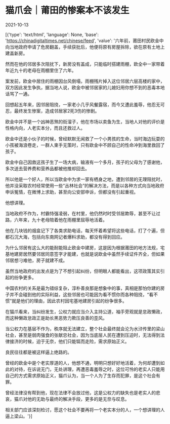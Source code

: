 # 猫爪会｜莆田的惨案本不该发生

2021-10-13

[{'type': 'text/html', 'language': None, 'base': 'https://chinadigitaltimes.net/chinese/feed', 'value': '六年前，莆田村民欧金中向当地政府申请了危房翻盖，手续获批后，他便将原有房屋拆除，欲在原有土地上建盖新房。

然而在他的邻居多次阻扰下，新房没有盖成，只能临时搭建雨棚，欧全中一家带着年近九十的老母在雨棚里住了六年。

案发前，欧金中居住的雨棚因台风倒塌，雨棚残片掉入这位邻居六层高楼的家中，双方因此发生争执，据当地人说，欧金中被邻居家的儿媳妇用你想不到的恶毒本地话骂了一通。

回想起五年来，因邻居阻挠，一家老小几乎风餐露宿，而今又遭此羞辱，他忍无可忍，最终发生惨案，造成邻居家2死3伤的惨剧。

欧金中并不是一个凶神恶煞的街溜子，他在市场以卖鱼为生，当地人对他的评价是性格内向，人老实本分，而且还救过人。

欧金中还是小伙子的时候，曾经默默无闻救了一个小男孩的生命，当时海边玩耍的小孩被海浪卷走，一群人束手无策时，只有欧金中不顾自己的性命冲到海里救回了孩子。

欧金中自己因救这孩子生了一场大病，输液有一个多月，孩子的父母为了感谢他，多次送去营养费和营养品都被他推却回去。

所以他是一个好人，所以当欧金中为求一家有栖身之地，遭到邻居的无理阻扰时，他并没采取农村经常使用一些“丛林社会”的解决方法，而是以各种方式向当地政府申诉冤情，在微博上求助，甚至向公安部申诉，但都没有引起重视。

他想讲理。

当地政府不作为，村霸恃强凌弱，在村里，他仍然时时受邻居欺辱，甚至不让过路，六年来，九十老母陪着他在雨棚里屈辱地活着。

他在几块钱的烟盒记下了各类求助电话，每天怀着希望将这些电话，打了个遍，但都石沉大海，包括向东南网记者爆料求助，都没有得到回应。

为什么邻居有这么大的能耐能阻止欧金中建房，这是因为根据莆田的地方法规，宅基地建房居然要邻居同意签字才能建，也就是说欧金中虽然手续证件齐全，但如果邻居想刁难他，房子就建不成。

虽然当地政府的出发点是为了不想引起纠纷，但明眼人都能看出，这项政策其实引起的纷争更多。

中国农村的关系是最为错综复杂，淳朴善良那是想象中的事，真相是那怕你建的房子并不会碰到他的实际利益，这些邻居也可能因为看不惯你而各种阻挠，“看不惯”就是他们的理由，因此农村因宅基地建房引起的纷争很多。

在猫爪看来，当纠纷发生，公权力就应当介入主持公道，袖手旁观就是怠政懒政，而这种懒政怠政正是助长黑恶势力欺压良善的歪风。

当公权力在基层不作为，秩序就无法建立，整个社会最终就会沦为水浒传里的梁山社会，甚至是弱肉强食的张献忠社会，因为当底层人民在遭到压迫时，无法得到法律接济的时候，迫于无奈，他们只能铤而走险，需求原始正义。

良民往往都是被这样逼上绝路的。

曾经的欧金中是个老实厚道的人，他想不通，明明只想好好地活着，为何却遭到如此的对待，在诉说无门，无处讲理，再遭恶毒羞辱之时，这位可怜的老实人只能用自己的方式需求原始正义，猫爪认为，当一个人为了生存而犯罪，是这个社会有罪。

曾经法律没有帮到他，现在法律不会放过他，这是公权力的缺失也是老实人的悲哀，猫爪对他的无助与最终的解决手段，更多的是无奈与叹息。

相关部门应该深刻检讨，愿这个社会不要再将一个老实本分的人，一个想讲理的人逼上梁山。'}]